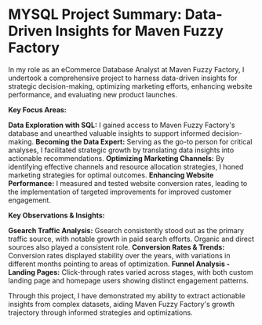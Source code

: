# MYSQL Project Summary: Data-Driven Insights for Maven Fuzzy Factory

In my role as an eCommerce Database Analyst at Maven Fuzzy Factory, I undertook a comprehensive project to harness data-driven insights for strategic decision-making, optimizing marketing efforts, enhancing website performance, and evaluating new product launches.

**Key Focus Areas:**

**Data Exploration with SQL:** I gained access to Maven Fuzzy Factory's database and unearthed valuable insights to support informed decision-making.
**Becoming the Data Expert:** Serving as the go-to person for critical analyses, I facilitated strategic growth by translating data insights into actionable recommendations.
**Optimizing Marketing Channels:** By identifying effective channels and resource allocation strategies, I honed marketing strategies for optimal outcomes.
**Enhancing Website Performance:** I measured and tested website conversion rates, leading to the implementation of targeted improvements for improved customer engagement.

**Key Observations & Insights:**

**Gsearch Traffic Analysis:** Gsearch consistently stood out as the primary traffic source, with notable growth in paid search efforts. Organic and direct sources also played a consistent role.
**Conversion Rates & Trends:** Conversion rates displayed stability over the years, with variations in different months pointing to areas of optimization.
**Funnel Analysis - Landing Pages:** Click-through rates varied across stages, with both custom landing page and homepage users showing distinct engagement patterns.

Through this project, I have demonstrated my ability to extract actionable insights from complex datasets, aiding Maven Fuzzy Factory's growth trajectory through informed strategies and optimizations.

